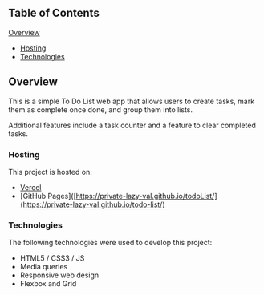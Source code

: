 ## Table of Contents

[Overview](#overview)
- [Hosting](#hosting)
- [Technologies](#technologies)

## Overview

This is a simple To Do List web app that allows users to create tasks, mark them as complete once done, and group them into lists.

Additional features include a task counter and a feature to clear completed tasks.

### Hosting


This project is hosted on:

- [Vercel](https://todo-list-rho-liard.vercel.app/)
- [GitHub Pages]([https://private-lazy-val.github.io/todoList/](https://private-lazy-val.github.io/todo-list/)

### Technologies

The following technologies were used to develop this project:


- HTML5 / CSS3 / JS
- Media queries
- Responsive web design
- Flexbox and Grid
